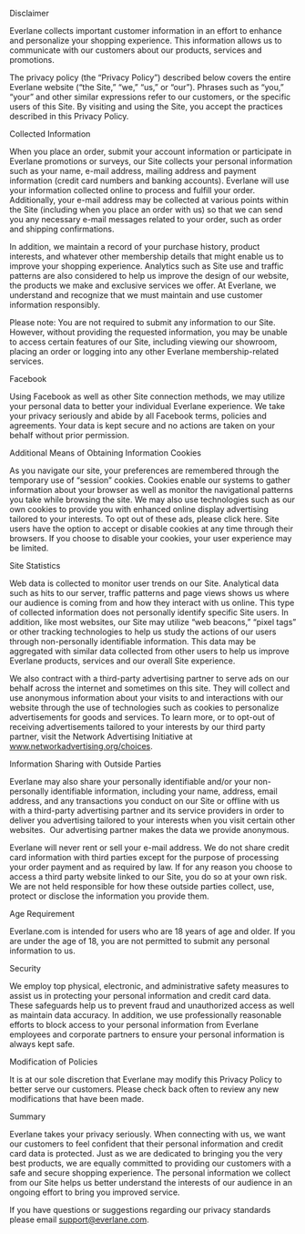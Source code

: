 Disclaimer

Everlane collects important customer information in an effort to enhance and personalize your shopping experience. This information allows us to communicate with our customers about our products, services and promotions.

The privacy policy (the “Privacy Policy”) described below covers the entire Everlane website (“the Site,” “we,” “us,” or “our”). Phrases such as “you,” “your” and other similar expressions refer to our customers, or the specific users of this Site. By visiting and using the Site, you accept the practices described in this Privacy Policy.

Collected Information

When you place an order, submit your account information or participate in Everlane promotions or surveys, our Site collects your personal information such as your name, e-mail address, mailing address and payment information (credit card numbers and banking accounts). Everlane will use your information collected online to process and fulfill your order. Additionally, your e-mail address may be collected at various points within the Site (including when you place an order with us) so that we can send you any necessary e-mail messages related to your order, such as order and shipping confirmations.

In addition, we maintain a record of your purchase history, product interests, and whatever other membership details that might enable us to improve your shopping experience. Analytics such as Site use and traffic patterns are also considered to help us improve the design of our website, the products we make and exclusive services we offer. At Everlane, we understand and recognize that we must maintain and use customer information responsibly.

Please note: You are not required to submit any information to our Site. However, without providing the requested information, you may be unable to access certain features of our Site, including viewing our showroom, placing an order or logging into any other Everlane membership-related services.

Facebook

Using Facebook as well as other Site connection methods, we may utilize your personal data to better your individual Everlane experience. We take your privacy seriously and abide by all Facebook terms, policies and agreements. Your data is kept secure and no actions are taken on your behalf without prior permission.

Additional Means of Obtaining Information Cookies

As you navigate our site, your preferences are remembered through the temporary use of “session” cookies. Cookies enable our systems to gather information about your browser as well as monitor the navigational patterns you take while browsing the site. We may also use technologies such as our own cookies to provide you with enhanced online display advertising tailored to your interests. To opt out of these ads, please click here. Site users have the option to accept or disable cookies at any time through their browsers. If you choose to disable your cookies, your user experience may be limited.

Site Statistics

Web data is collected to monitor user trends on our Site. Analytical data such as hits to our server, traffic patterns and page views shows us where our audience is coming from and how they interact with us online. This type of collected information does not personally identify specific Site users. In addition, like most websites, our Site may utilize “web beacons,” “pixel tags” or other tracking technologies to help us study the actions of our users through non-personally identifiable information. This data may be aggregated with similar data collected from other users to help us improve Everlane products, services and our overall Site experience.

We also contract with a third-party advertising partner to serve ads on our behalf across the internet and sometimes on this site. They will collect and use anonymous information about your visits to and interactions with our website through the use of technologies such as cookies to personalize advertisements for goods and services. To learn more, or to opt-out of receiving advertisements tailored to your interests by our third party partner, visit the Network Advertising Initiative at www.networkadvertising.org/choices.

Information Sharing with Outside Parties

Everlane may also share your personally identifiable and/or your non-personally identifiable information, including your name, address, email address, and any transactions you conduct on our Site or offline with us with a third-party advertising partner and its service providers in order to deliver you advertising tailored to your interests when you visit certain other websites.  Our advertising partner makes the data we provide anonymous.

Everlane will never rent or sell your e-mail address. We do not share credit card information with third parties except for the purpose of processing your order payment and as required by law. If for any reason you choose to access a third party website linked to our Site, you do so at your own risk. We are not held responsible for how these outside parties collect, use, protect or disclose the information you provide them.

Age Requirement

Everlane.com is intended for users who are 18 years of age and older. If you are under the age of 18, you are not permitted to submit any personal information to us.

Security

We employ top physical, electronic, and administrative safety measures to assist us in protecting your personal information and credit card data. These safeguards help us to prevent fraud and unauthorized access as well as maintain data accuracy. In addition, we use professionally reasonable efforts to block access to your personal information from Everlane employees and corporate partners to ensure your personal information is always kept safe.

Modification of Policies

It is at our sole discretion that Everlane may modify this Privacy Policy to better serve our customers. Please check back often to review any new modifications that have been made.

Summary

Everlane takes your privacy seriously. When connecting with us, we want our customers to feel confident that their personal information and credit card data is protected. Just as we are dedicated to bringing you the very best products, we are equally committed to providing our customers with a safe and secure shopping experience. The personal information we collect from our Site helps us better understand the interests of our audience in an ongoing effort to bring you improved service.

If you have questions or suggestions regarding our privacy standards please email support@everlane.com.